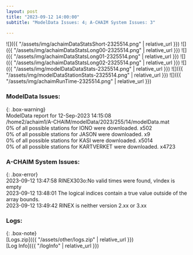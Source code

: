 ```yaml
---
layout: post
title: "2023-09-12 14:00:00"
subtitle: "ModelData Issues: 4; A-CHAIM System Issues: 3"

---
```


![]({{ "/assets/img/achaimDataStatsShort-2325514.png" | relative_url }})
![]({{ "/assets/img/achaimDataStatsLong00-2325514.png" | relative_url }})
![]({{ "/assets/img/achaimDataStatsLong01-2325514.png" | relative_url }})
![]({{ "/assets/img/achaimDataStatsLong02-2325514.png" | relative_url }})
![]({{ "/assets/img/modelDataDataStats-2325514.png" | relative_url }})
![]({{ "/assets/img/modelDataStationStats-2325514.png" | relative_url }})
![]({{ "/assets/img/achaimRunTime-2325514.png" | relative_url }})


### ModelData Issues:  
  
{: .box-warning}  
 ModelData report for 12-Sep-2023 14:15:08   
 /home2/achaim1/A-CHAIM/modelData/2023/255/14/modelData.mat   
 0% of all possible stations for IONO were downloaded. x502   
 0% of all possible stations for JASON were downloaded. x9   
 0% of all possible stations for KASI were downloaded. x5014   
 0% of all possible stations for KARTVERKET were downloaded. x4723   
  
### A-CHAIM System Issues:  
  
{: .box-error}  
2023-09-12 13:47:58 RINEX303o:No valid times were found, vIndex is empty  
2023-09-12 13:48:01 The logical indices contain a true value outside of the array bounds.  
2023-09-12 13:49:42 RINEX is neither version 2.xx or 3.xx  

### Logs:  
  
{: .box-note}  
[Logs.zip]({{ "/assets/other/logs.zip" | relative_url }})  
[Log Info]({{ "/logInfo" | relative_url }})  
